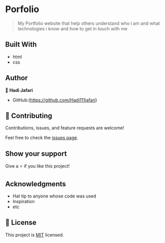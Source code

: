 # Porfolio
> My Portfolio website that help others understand who i am and what technologies i know and how to get in touch with me


## Built With

- html
- css


## Author

👤 **Hadi Jafari**

- GitHub:(https://github.com/Hadi111jafari)


## 🤝 Contributing

Contributions, issues, and feature requests are welcome!

Feel free to check the [issues page](../../issues/).

## Show your support

Give a ⭐️ if you like this project!

## Acknowledgments

- Hat tip to anyone whose code was used
- Inspiration
- etc

## 📝 License

This project is [MIT](./MIT.md) licensed.
